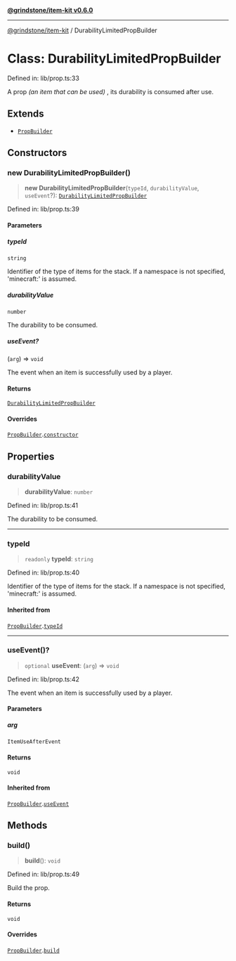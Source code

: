 [**@grindstone/item-kit v0.6.0**](../README.md)

***

[@grindstone/item-kit](../globals.md) / DurabilityLimitedPropBuilder

# Class: DurabilityLimitedPropBuilder

Defined in: lib/prop.ts:33

A prop *(an item that can be used)* , its durability is consumed after use.

## Extends

- [`PropBuilder`](PropBuilder.md)

## Constructors

### new DurabilityLimitedPropBuilder()

> **new DurabilityLimitedPropBuilder**(`typeId`, `durabilityValue`, `useEvent`?): [`DurabilityLimitedPropBuilder`](DurabilityLimitedPropBuilder.md)

Defined in: lib/prop.ts:39

#### Parameters

##### typeId

`string`

Identifier of the type of items for the stack. If a namespace is not specified, 'minecraft:' is assumed.

##### durabilityValue

`number`

The durability to be consumed.

##### useEvent?

(`arg`) => `void`

The event when an item is successfully used by a player.

#### Returns

[`DurabilityLimitedPropBuilder`](DurabilityLimitedPropBuilder.md)

#### Overrides

[`PropBuilder`](PropBuilder.md).[`constructor`](PropBuilder.md#constructors)

## Properties

### durabilityValue

> **durabilityValue**: `number`

Defined in: lib/prop.ts:41

The durability to be consumed.

***

### typeId

> `readonly` **typeId**: `string`

Defined in: lib/prop.ts:40

Identifier of the type of items for the stack. If a namespace is not specified, 'minecraft:' is assumed.

#### Inherited from

[`PropBuilder`](PropBuilder.md).[`typeId`](PropBuilder.md#typeid-1)

***

### useEvent()?

> `optional` **useEvent**: (`arg`) => `void`

Defined in: lib/prop.ts:42

The event when an item is successfully used by a player.

#### Parameters

##### arg

`ItemUseAfterEvent`

#### Returns

`void`

#### Inherited from

[`PropBuilder`](PropBuilder.md).[`useEvent`](PropBuilder.md#useevent-1)

## Methods

### build()

> **build**(): `void`

Defined in: lib/prop.ts:49

Build the prop.

#### Returns

`void`

#### Overrides

[`PropBuilder`](PropBuilder.md).[`build`](PropBuilder.md#build)
